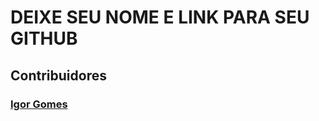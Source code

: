 # DEIXE SEU NOME E LINK PARA SEU GITHUB

## Contribuidores
### [Igor Gomes](https://github.com/wizardigor)
